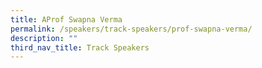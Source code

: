```yaml
---
title: AProf Swapna Verma
permalink: /speakers/track-speakers/prof-swapna-verma/
description: ""
third_nav_title: Track Speakers
---
```

